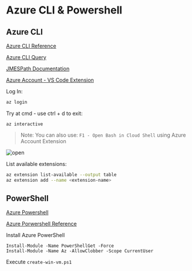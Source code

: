 # Azure CLI & Powershell

## Azure CLI

[Azure CLI Reference](https://docs.microsoft.com/en-us/cli/azure/reference-index?view=azure-cli-latest)

[Azure CLI Query](https://docs.microsoft.com/en-us/cli/azure/query-azure-cli?view=azure-cli-latest)

[JMESPath Documentation](http://jmespath.org/)

[Azure Account - VS Code Extension](https://marketplace.visualstudio.com/items?itemName=ms-vscode.azure-account#review-details)

Log In:

```bash
az login
```

Try at cmd - use ctrl + d to exit:

```
az interactive
```

> Note: You can also use: `F1 - Open Bash in Cloud Shell` using Azure Account Extension

![open](../../_images/azure-open.png)

List available extensions:

```bash
az extension list-available --output table
az extension add --name <extension-name>
```

## PowerShell

[Azure Powershell](https://docs.microsoft.com/en-us/powershell/azure/?view=azps-3.3.0)

[Azure Porwershell Reference](https://docs.microsoft.com/en-us/powershell/module/?view=azps-2.8.0)

Install Azure PowerShell

```
Install-Module -Name PowerShellGet -Force
Install-Module -Name Az -AllowClobber -Scope CurrentUser
```

Execute `create-win-vm.ps1`
